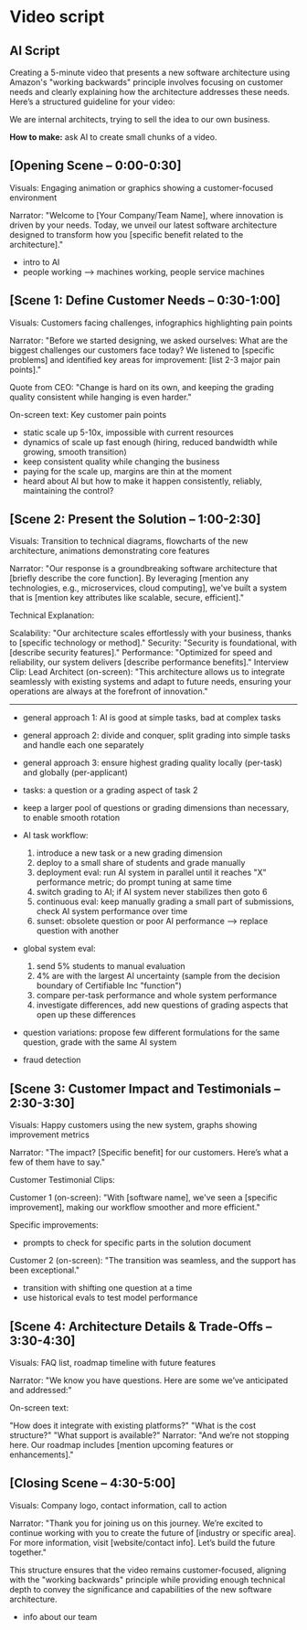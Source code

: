 
# Video script


## AI Script

Creating a 5-minute video that presents a new software architecture using Amazon's "working backwards" principle involves focusing on customer needs and clearly explaining how the architecture addresses these needs. Here’s a structured guideline for your video:

We are internal architects, trying to sell the idea to our own business.

**How to make:** ask AI to create small chunks of a video.


## [Opening Scene – 0:00-0:30]

Visuals: Engaging animation or graphics showing a customer-focused environment

Narrator:
"Welcome to [Your Company/Team Name], where innovation is driven by your needs. Today, we unveil our latest software architecture designed to transform how you [specific benefit related to the architecture]."

- intro to AI
- people working --> machines working, people service machines


## [Scene 1: Define Customer Needs – 0:30-1:00]

Visuals: Customers facing challenges, infographics highlighting pain points

Narrator:
"Before we started designing, we asked ourselves: What are the biggest challenges our customers face today? We listened to [specific problems] and identified key areas for improvement: [list 2-3 major pain points]."

Quote from CEO: "Change is hard on its own, and keeping the grading quality consistent while hanging is even harder."

On-screen text: Key customer pain points

- static scale up 5-10x, impossible with current resources
- dynamics of scale up fast enough (hiring, reduced bandwidth while growing, smooth transition)
- keep consistent quality while changing the business
- paying for the scale up, margins are thin at the moment
- heard about AI but how to make it happen consistently, reliably, maintaining the control?


## [Scene 2: Present the Solution – 1:00-2:30]

Visuals: Transition to technical diagrams, flowcharts of the new architecture, animations demonstrating core features

Narrator:
"Our response is a groundbreaking software architecture that [briefly describe the core function]. By leveraging [mention any technologies, e.g., microservices, cloud computing], we've built a system that is [mention key attributes like scalable, secure, efficient]."

Technical Explanation:

Scalability: "Our architecture scales effortlessly with your business, thanks to [specific technology or method]."
Security: "Security is foundational, with [describe security features]."
Performance: "Optimized for speed and reliability, our system delivers [describe performance benefits]."
Interview Clip:
Lead Architect (on-screen):
"This architecture allows us to integrate seamlessly with existing systems and adapt to future needs, ensuring your operations are always at the forefront of innovation."

--------

- general approach 1: AI is good at simple tasks, bad at complex tasks
- general approach 2: divide and conquer, split grading into simple tasks and handle each one separately
- general approach 3: ensure highest grading quality locally (per-task) and globally (per-applicant)

- tasks: a question or a grading aspect of task 2
- keep a larger pool of questions or grading dimensions than necessary, to enable smooth rotation
- AI task workflow:
    1. introduce a new task or a new grading dimension
    2. deploy to a small share of students and grade manually
    3. deployment eval: run AI system in parallel until it reaches "X" performance metric; do prompt tuning at same time
    4. switch grading to AI; if AI system never stabilizes then goto 6
    5. continuous eval: keep manually grading a small part of submissions, check AI system performance over time
    6. sunset: obsolete question or poor AI performance --> replace question with another
- global system eval:
    1. send 5% students to manual evaluation
    2. 4% are with the largest AI uncertainty (sample from the decision boundary of Certifiable Inc "function")
    2. compare per-task performance and whole system performance
    3. investigate differences, add new questions of grading aspects that open up these differences
- question variations: propose few different formulations for the same question, grade with the same AI system
- fraud detection


## [Scene 3: Customer Impact and Testimonials – 2:30-3:30]

Visuals: Happy customers using the new system, graphs showing improvement metrics

Narrator:
"The impact? [Specific benefit] for our customers. Here’s what a few of them have to say."

Customer Testimonial Clips:

Customer 1 (on-screen): "With [software name], we've seen a [specific improvement], making our workflow smoother and more efficient."

Specific improvements:

- prompts to check for specific parts in the solution document


Customer 2 (on-screen): "The transition was seamless, and the support has been exceptional."

- transition with shifting one question at a time
- use historical evals to test model performance


## [Scene 4: Architecture Details & Trade-Offs – 3:30-4:30]

Visuals: FAQ list, roadmap timeline with future features

Narrator:
"We know you have questions. Here are some we’ve anticipated and addressed:"

On-screen text:

"How does it integrate with existing platforms?"
"What is the cost structure?"
"What support is available?"
Narrator:
"And we’re not stopping here. Our roadmap includes [mention upcoming features or enhancements]."


## [Closing Scene – 4:30-5:00]

Visuals: Company logo, contact information, call to action

Narrator:
"Thank you for joining us on this journey. We’re excited to continue working with you to create the future of [industry or specific area]. For more information, visit [website/contact info]. Let’s build the future together."

This structure ensures that the video remains customer-focused, aligning with the "working backwards" principle while providing enough technical depth to convey the significance and capabilities of the new software architecture.


- info about our team
